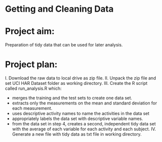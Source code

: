 # Getting and Cleaning Data

# Project aim:

Preparation of tidy data that can be used for later analysis.

# Project plan:

I. Download the raw data to local drive as zip file. 
II. Unpack the zip file and set UCI HAR Dataset folder as working directory.
III. Create the R script called run_analysis.R which:
- merges the training and the test sets to create one data set.
- extracts only the measurements on the mean and standard deviation for each measurement.
- uses descriptive activity names to name the activities in the data set
- appropriately labels the data set with descriptive variable names.
- from the data set in step 4, creates a second, independent tidy data set with the average of each variable for each activity and each subject.
IV. Generate a new file with tidy data as txt file in working directory.

